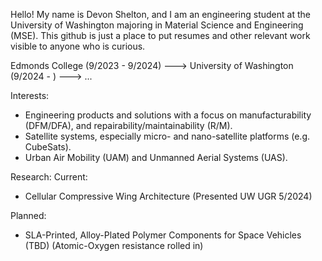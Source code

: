 Hello! My name is Devon Shelton, and I am an engineering student at the University of Washington majoring in Material Science and Engineering (MSE). This github is just a place to put resumes and other relevant work visible to anyone who is curious.

Edmonds College (9/2023 - 9/2024) ---> University of Washington (9/2024 - ) ---> ...

Interests:
- Engineering products and solutions with a focus on manufacturability (DFM/DFA), and repairability/maintainability (R/M).
- Satellite systems, especially micro- and nano-satellite platforms (e.g. CubeSats).
- Urban Air Mobility (UAM) and Unmanned Aerial Systems (UAS).

Research:
  Current:
  - Cellular Compressive Wing Architecture (Presented UW UGR 5/2024)

  Planned:
  - SLA-Printed, Alloy-Plated Polymer Components for Space Vehicles (TBD) (Atomic-Oxygen resistance rolled in)

<!---
devons-proton/devons-proton is a ✨ special ✨ repository because its `README.md` (this file) appears on your GitHub profile.
You can click the Preview link to take a look at your changes.
--->

